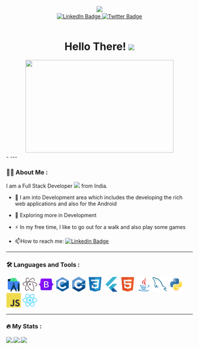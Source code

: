 <div id="header" align="center">
  <img src="https://media.giphy.com/media/jdPMeyv9rn0hZHh8n9/giphy.gif" width="200"/>
  <div id="badges">
    <a href="https://www.linkedin.com/in/snehil-kumar-923b17198">
       <img src="https://img.shields.io/badge/LinkedIn-blue?style=for-the-badge&logo=linkedin&logoColor=white" alt="LinkedIn Badge"/>
    </a>
    <a href="your-twitter-URL">
      <img src="https://img.shields.io/badge/Twitter-blue?style=for-the-badge&logo=twitter&logoColor=white" alt="Twitter Badge"/>
    </a>
  </div>
  <img src="https://komarev.com/ghpvc/?username=snehilkumar4c&style=flat-square&color=blue" alt=""/>
  <h1>
  Hello There! 
  <img src="https://media.giphy.com/media/hvRJCLFzcasrR4ia7z/giphy.gif" width="40"/>
  </h1>
</div>
<div align="center">
  <img src="https://media.giphy.com/media/dWesBcTLavkZuG35MI/giphy.gif" width="400" height="250"/>
</div>
- ---

### :man_technologist: About Me :

I am a Full Stack Developer <img src="https://media.giphy.com/media/WUlplcMpOCEmTGBtBW/giphy.gif" width="30"> from India.
- :telescope: I am into Development area which includes the developing the rich web applications and also for the Android

- :seedling: Exploring more in Development

- :zap: In my free time, I like to go out for a walk and also play some games 

- :mailbox:How to reach me: [![Linkedin Badge](https://img.shields.io/badge/-LinkedIn-blue?style=flat&logo=Linkedin&logoColor=white)](https://www.linkedin.com/in/snehil-kumar-923b17198/)
- ---

### :hammer_and_wrench: Languages and Tools :
<div>
  <img src="https://github.com/devicons/devicon/blob/master/icons/androidstudio/androidstudio-original.svg" width="40" height="40" title="Android Studio"/>
  <img src="https://github.com/devicons/devicon/blob/master/icons/atom/atom-original.svg" width="40" height="40" title="Atom"/>
  <img src="https://github.com/devicons/devicon/blob/master/icons/bootstrap/bootstrap-original.svg" width="40" height="40" title="Bootstrap"/>
  <img src="https://github.com/devicons/devicon/blob/master/icons/c/c-original.svg" width="40" height="40" title="C"/>
  <img src="https://github.com/devicons/devicon/blob/master/icons/cplusplus/cplusplus-original.svg" width="40" height="40" title="C++"/>
  <img src="https://github.com/devicons/devicon/blob/master/icons/css3/css3-original.svg"  width="40" height="40" title="CSS3"/>
  <img src="https://github.com/devicons/devicon/blob/master/icons/flutter/flutter-original.svg"  width="40" height="40" title="Flutter"/>
  <img src="https://github.com/devicons/devicon/blob/master/icons/html5/html5-original.svg" width="40" height="40" title="HTML5"/>
  <img src="https://github.com/devicons/devicon/blob/master/icons/java/java-original.svg" width="40" height="40" title="Java"/>
  <img src="https://github.com/devicons/devicon/blob/master/icons/mysql/mysql-original.svg" width="40" height="40" title="MY SQL"/>
  <img src="https://github.com/devicons/devicon/blob/master/icons/python/python-original.svg" width="40" height="40" title="Python"/>
  <img src="https://github.com/devicons/devicon/blob/master/icons/javascript/javascript-original.svg" width="40" height="40" title="Javascript"/>
  <img src="https://github.com/devicons/devicon/blob/master/icons/react/react-original.svg" width="40" height="40" title="React"/> 
 
- ---
### :fire: My Stats :
  <a href="https://github.com/anuraghazra/github-readme-stats">
  <img align="center" src="https://github-readme-stats.vercel.app/api?username=snehilkumar4c&hide=issues&show_icons=true&theme=radical&hide_border=true" />
</a>
<a href="https://github.com/anuraghazra/github-readme-stats">
  <img align="center" src="https://github-readme-stats.vercel.app/api/top-langs/?username=snehilkumar4c&layout=compact&theme=radical&hide_border=true" />
</a>
<a href="https://git.io/streak-stats">
  <img align="center" src="https://github-readme-streak-stats.herokuapp.com?user=snehilkumar4c&theme=radical&hide_border=true&date_format=j%20M%5B%20Y%5D" />
</a>
